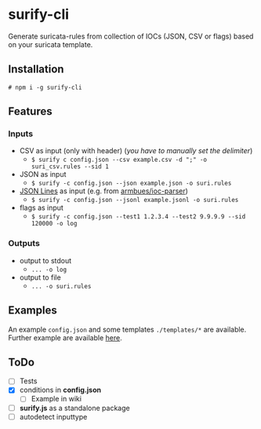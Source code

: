 # surify-cli

Generate suricata-rules from collection of IOCs (JSON, CSV or flags) based on your suricata template.


## Installation
`# npm i -g surify-cli`

## Features

### Inputs
- CSV as input (only with header)
(_you have to manually set the delimiter_)
  - `$ surify c config.json --csv example.csv -d ";" -o suri_csv.rules --sid 1`
- JSON as input
  - `$ surify -c config.json --json example.json -o suri.rules`
- [JSON Lines](http://jsonlines.org/) as input (e.g. from [armbues/ioc-parser](https://github.com/armbues/ioc_parser))
  - `$ surify -c config.json --jsonl example.jsonl -o suri.rules`
- flags as input
  - `$ surify -c config.json --test1 1.2.3.4 --test2 9.9.9.9 --sid 120000 -o log`

### Outputs
- output to stdout 
  - `... -o log`
- output to file
  - `... -o suri.rules`

## Examples

An example `config.json` and some templates `./templates/*` are available. Further example are available [here](https://github.com/dgenzer/surify-cli/wiki/Examples).

## ToDo
- [ ] Tests
- [x] conditions in **config.json**
  - [ ] Example in wiki
- [ ] **surify.js** as a standalone package
- [ ] autodetect inputtype